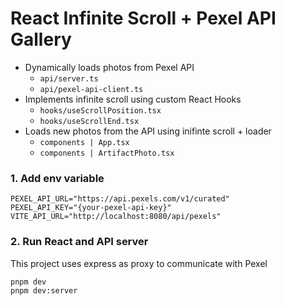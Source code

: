 # React Infinite Scroll + Pexel API Gallery

- Dynamically loads photos from Pexel API
  - `api/server.ts`
  - `api/pexel-api-client.ts`
- Implements infinite scroll using custom React Hooks
  - `hooks/useScrollPosition.tsx`
  - `hooks/useScrollEnd.tsx`
- Loads new photos from the API using inifinte scroll + loader
  - `components | App.tsx`
  - `components | ArtifactPhoto.tsx`

### 1. Add env variable

```
PEXEL_API_URL="https://api.pexels.com/v1/curated"
PEXEL_API_KEY="{your-pexel-api-key}"
VITE_API_URL="http://localhost:8080/api/pexels"
```

### 2. Run React and API server

This project uses express as proxy to communicate with Pexel

```
pnpm dev
pnpm dev:server
```
